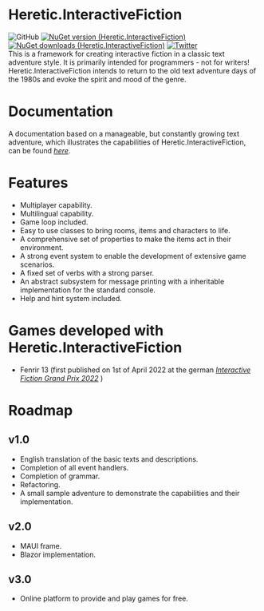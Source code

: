 # Heretic.InteractiveFiction
![GitHub](https://img.shields.io/github/license/biegomar/heretic.interactivefiction)
[![NuGet version (Heretic.InteractiveFiction)](https://img.shields.io/nuget/v/Heretic.InteractiveFiction)](https://www.nuget.org/packages/Heretic.InteractiveFiction/)
[![NuGet downloads (Heretic.InteractiveFiction)](https://img.shields.io/nuget/dt/Heretic.InteractiveFiction)](https://www.nuget.org/packages/Heretic.InteractiveFiction/)
[![Twitter](https://badgen.net/badge/icon/twitter?icon=twitter&label)](https://twitter.com/biegomar)  
This is a framework for creating interactive fiction in a classic text adventure style. It is primarily intended for programmers - not for writers!  
Heretic.InteractiveFiction intends to return to the old text adventure days of the 1980s and evoke the spirit and mood of the genre.

# Documentation
A documentation based on a manageable, but constantly growing text adventure, which illustrates the capabilities of Heretic.InteractiveFiction, can be found [_here_](https://github.com/biegomar/Heretic.InteractiveFiction/tree/main/doc).

# Features
* Multiplayer capability.
* Multilingual capability.
* Game loop included.
* Easy to use classes to bring rooms, items and characters to life.
* A comprehensive set of properties to make the items act in their environment.
* A strong event system to enable the development of extensive game scenarios.
* A fixed set of verbs with a strong parser.
* An abstract subsystem for message printing with a inheritable implementation for the standard console.
* Help and hint system included.

# Games developed with Heretic.InteractiveFiction
* Fenrir 13 (first published on 1st of April 2022 at the german [_Interactive Fiction Grand Prix 2022_](https://ifwizz.de/grand-prix-2022.html) )

# Roadmap
## v1.0
* English translation of the basic texts and descriptions.
* Completion of all event handlers.
* Completion of grammar.
* Refactoring.
* A small sample adventure to demonstrate the capabilities and their implementation.

## v2.0
* MAUI frame.
* Blazor implementation.

## v3.0
* Online platform to provide and play games for free. 